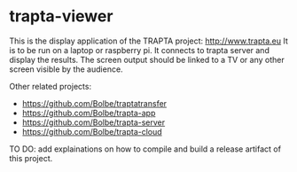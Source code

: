 # trapta-viewer

This is the display application of the TRAPTA project: http://www.trapta.eu
It is to be run on a laptop or raspberry pi. It connects to trapta server and display the results. The screen output should be linked to a TV or any other screen visible by the audience.

Other related projects:
* https://github.com/Bolbe/traptatransfer
* https://github.com/Bolbe/trapta-app
* https://github.com/Bolbe/trapta-server
* https://github.com/Bolbe/trapta-cloud

TO DO: add explainations on how to compile and build a release artifact of this project.
